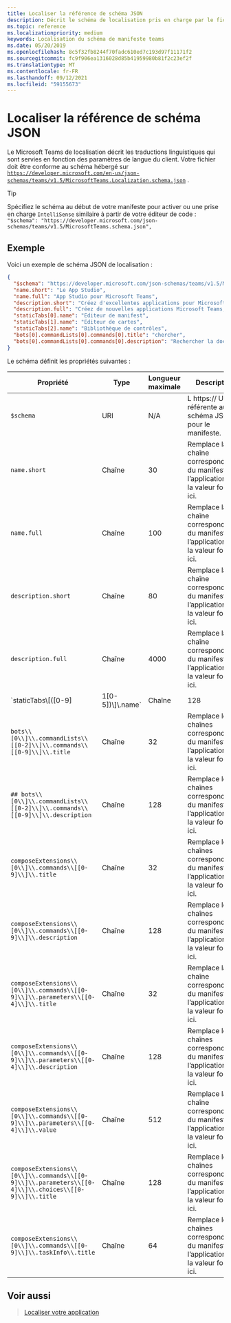 ```yaml
---
title: Localiser la référence de schéma JSON
description: Décrit le schéma de localisation pris en charge par le fichier de localisation pour Microsoft Teams
ms.topic: reference
ms.localizationpriority: medium
keywords: Localisation du schéma de manifeste teams
ms.date: 05/20/2019
ms.openlocfilehash: 8c5f32fb8244f70fadc610ed7c193d97f11171f2
ms.sourcegitcommit: fc9f906ea1316028d85b41959980b81f2c23ef2f
ms.translationtype: MT
ms.contentlocale: fr-FR
ms.lasthandoff: 09/12/2021
ms.locfileid: "59155673"
---
```

# <a name="localize-json-schema-reference"></a>Localiser la référence de schéma JSON

Le Microsoft Teams de localisation décrit les traductions linguistiques qui sont servies en fonction des paramètres de langue du client. Votre fichier doit être conforme au schéma hébergé sur [`https://developer.microsoft.com/en-us/json-schemas/teams/v1.5/MicrosoftTeams.Localization.schema.json`](https://developer.microsoft.com/en-us/json-schemas/teams/v1.5/MicrosoftTeams.Localization.schema.json) . 

> [!TIP]
> Spécifiez le schéma au début de votre manifeste pour activer ou une prise en charge `IntelliSense` similaire à partir de votre éditeur de code : `"$schema": "https://developer.microsoft.com/json-schemas/teams/v1.5/MicrosoftTeams.schema.json",`

## <a name="example"></a>Exemple 

Voici un exemple de schéma JSON de localisation :

```json
{
  "$schema": "https://developer.microsoft.com/json-schemas/teams/v1.5/MicrosoftTeams.schema.json",
  "name.short": "Le App Studio",
  "name.full": "App Studio pour Microsoft Teams",
  "description.short": "Créez d'excellentes applications pour Microsoft Teams avec App Studio.",
  "description.full": "Créez de nouvelles applications Microsoft Teams, concevez et prévisualisez des cartes bot, et explorez la documentation avec App Studio.",
  "staticTabs[0].name": "Editeur de manifest",
  "staticTabs[1].name": "Editeur de cartes",
  "staticTabs[2].name": "Bibliothèque de contrôles",
  "bots[0].commandLists[0].commands[0].title": "chercher",
  "bots[0].commandLists[0].commands[0].description": "Rechercher la documentation Teams pertinente"
}
```

Le schéma définit les propriétés suivantes :

|Propriété|Type|Longueur maximale|Description|
|---------------|--------|---------|------------------|
|`$schema`|URI|N/A|L https:// URL référente au schéma JSON pour le manifeste.|
|`name.short`|Chaîne|30|Remplace la chaîne correspondante du manifeste de l’application par la valeur fournie ici.|
|`name.full`|Chaîne|100|Remplace la chaîne correspondante du manifeste de l’application par la valeur fournie ici.|
|`description.short`|Chaîne|80|Remplace la chaîne correspondante du manifeste de l’application par la valeur fournie ici.|
|`description.full`|Chaîne|4000|Remplace la chaîne correspondante du manifeste de l’application par la valeur fournie ici.|
|`staticTabs\\[([0-9]|1[0-5])\\]\\.name`|Chaîne|128|Remplace les chaînes correspondantes du manifeste de l’application par la valeur fournie ici.|
|`bots\\[0\\]\\.commandLists\\[[0-2]\\]\\.commands\\[[0-9]\\]\\.title`|Chaîne|32|Remplace les chaînes correspondantes du manifeste de l’application par la valeur fournie ici.|
|`## bots\\[0\\]\\.commandLists\\[[0-2]\\]\\.commands\\[[0-9]\\]\\.description`|Chaîne|128|Remplace les chaînes correspondantes du manifeste de l’application par la valeur fournie ici.|
|`composeExtensions\\[0\\]\\.commands\\[[0-9]\\]\\.title`|Chaîne|32|Remplace les chaînes correspondantes du manifeste de l’application par la valeur fournie ici.|
|`composeExtensions\\[0\\]\\.commands\\[[0-9]\\]\\.description`|Chaîne|128|Remplace les chaînes correspondantes du manifeste de l’application par la valeur fournie ici.|
|`composeExtensions\\[0\\]\\.commands\\[[0-9]\\]\\.parameters\\[[0-4]\\]\\.title`|Chaîne|32|Remplace la chaîne correspondante du manifeste de l’application par la valeur fournie ici.|
|`composeExtensions\\[0\\]\\.commands\\[[0-9]\\]\\.parameters\\[[0-4]\\]\\.description`|Chaîne|128|Remplace les chaînes correspondantes du manifeste de l’application par la valeur fournie ici.|
|`composeExtensions\\[0\\]\\.commands\\[[0-9]\\]\\.parameters\\[[0-4]\\]\\.value`|Chaîne|512|Remplace la chaîne correspondante du manifeste de l’application par la valeur fournie ici.|
|`composeExtensions\\[0\\]\\.commands\\[[0-9]\\]\\.parameters\\[[0-4]\\]\\.choices\\[[0-9]\\]\\.title`|Chaîne|128|Remplace les chaînes correspondantes du manifeste de l’application par la valeur fournie ici.|
|`composeExtensions\\[0\\]\\.commands\\[[0-9]\\]\\.taskInfo\\.title`|Chaîne|64|Remplace les chaînes correspondantes du manifeste de l’application par la valeur fournie ici.|

## <a name="see-also"></a>Voir aussi

> [Localiser votre application](~/concepts/build-and-test/apps-localization.md)
